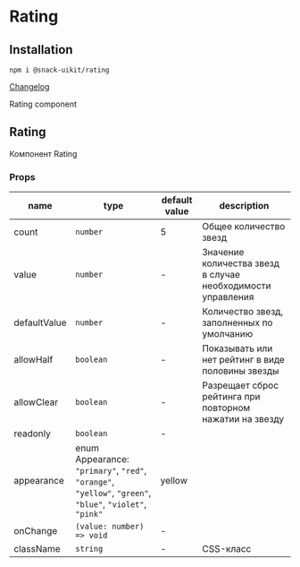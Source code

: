 # Rating

## Installation
`npm i @snack-uikit/rating`

[Changelog](./CHANGELOG.md)

Rating component

[//]: DOCUMENTATION_SECTION_START
[//]: THIS_SECTION_IS_AUTOGENERATED_PLEASE_DONT_EDIT_IT
## Rating
Компонент Rating
### Props
| name | type | default value | description |
|------|------|---------------|-------------|
| count | `number` | 5 | Общее количество звезд |
| value | `number` | - | Значение количества звезд в случае необходимости управления |
| defaultValue | `number` | - | Количество звезд, заполненных по умолчанию |
| allowHalf | `boolean` | - | Показывать или нет рейтинг в виде половины звезды |
| allowClear | `boolean` | - | Разрещает сброс рейтинга при повторном нажатии на звезду |
| readonly | `boolean` | - |  |
| appearance | enum Appearance: `"primary"`, `"red"`, `"orange"`, `"yellow"`, `"green"`, `"blue"`, `"violet"`, `"pink"` | yellow |  |
| onChange | `(value: number) => void` | - |  |
| className | `string` | - | CSS-класс |


[//]: DOCUMENTATION_SECTION_END
